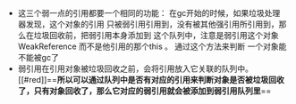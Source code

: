 - 这三个弱一点的引用都要一个相同的功能： 在gc开始的时候，如果垃圾处理器发现，这个对象的引用 只被弱引用引用到，没有被其他强引用所引用到，那么在垃圾回收前，把弱引用本身添加到 这个队列中，注意是弱引用这个对象WeakReference  而不是他引用的那个this 。 通过这个方法来判断  一个对象能不能被gc了
- 弱引⽤在引⽤对象被垃圾回收之前，会将引⽤放⼊它关联的队列中。[[#red]]==**所以可以通过队列中是否有对应的引⽤来判断对象是否被垃圾回收了，只有对象回收了，那么它对应的弱引用就会被添加到弱引用队列里**==
